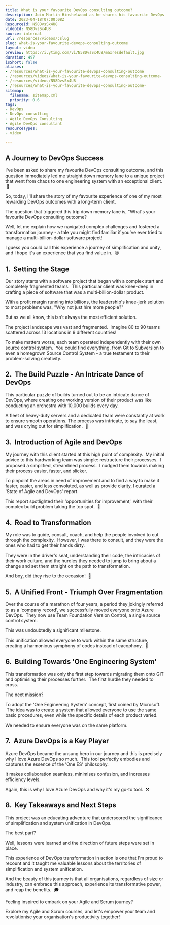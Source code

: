 ```yaml
---
title: What is your favourite DevOps consulting outcome?
description: Join Martin Hinshelwood as he shares his favourite DevOps consulting outcome, highlighting the transformative power of agile practices in diverse industries.
date: 2023-04-18T07:00:08Z
ResourceId: N58DvsSx4U8
videoId: N58DvsSx4U8
source: internal
url: /resources/videos/:slug
slug: what-is-your-favourite-devops-consulting-outcome
layout: video
preview: https://i.ytimg.com/vi/N58DvsSx4U8/maxresdefault.jpg
duration: 497
isShort: false
aliases:
- /resources/what-is-your-favourite-devops-consulting-outcome
- /resources/videos/what-is-your-favourite-devops-consulting-outcome-
- /resources/videos/N58DvsSx4U8
- /resources/what-is-your-favourite-devops-consulting-outcome-
sitemap:
  filename: sitemap.xml
  priority: 0.6
tags:
- DevOps
- DevOps consulting
- Agile DevOps Consulting
- Agile DevOps consultant
resourceTypes:
- video

---
```

## A Journey to DevOps Success

I've been asked to share my favourite DevOps consulting outcome, and this question immediately led me straight down memory lane to a unique project that went from chaos to one engineering system with an exceptional client.  🎯

So, today, I'll share the story of my favourite experience of one of my most rewarding DevOps outcomes with a long-term client. 

The question that triggered this trip down memory lane is, "What's your favourite DevOps consulting outcome?

Well, let me explain how we navigated complex challenges and fostered a transformation journey - a tale you might find familiar if you've ever tried to manage a multi-billion-dollar software project! 

I guess you could call this experience a journey of simplification and unity, and I hope it's an experience that you find value in.  😉

## 1\.  Setting the Stage

Our story starts with a software project that began with a complex start and completely fragmented teams.  This particular client was knee-deep in crafting a piece of software that was a multi-billion-dollar product.

With a profit margin running into billions, the leadership's knee-jerk solution to most problems was, "Why not just hire more people?"

But as we all know, this isn't always the most efficient solution.

The project landscape was vast and fragmented.  Imagine 80 to 90 teams scattered across 13 locations in 9 different countries!

To make matters worse, each team operated independently with their own source control system.  You could find everything, from Git to Subversion to even a homegrown Source Control System - a true testament to their problem-solving creativity.

## 2\.  The Build Puzzle - An Intricate Dance of DevOps

This particular puzzle of builds turned out to be an intricate dance of DevOps, where creating one working version of their product was like conducting an orchestra with 10,000 builds every day.

A fleet of heavy-duty servers and a dedicated team were constantly at work to ensure smooth operations. The process was intricate, to say the least, and was crying out for simplification.  🔧

## 3\.  Introduction of Agile and DevOps

My journey with this client started at this high point of complexity.  My initial advice to this hardworking team was simple: restructure their processes.  I proposed a simplified, streamlined process.  I nudged them towards making their process easier, faster, and slicker.

To pinpoint the areas in need of improvement and to find a way to make it faster, easier, and less convoluted, as well as provide clarity, I curated a 'State of Agile and DevOps' report.

This report spotlighted their 'opportunities for improvement,' with their complex build problem taking the top spot.  🔄

## 4\.  Road to Transformation

My role was to guide, consult, coach, and help the people involved to cut through the complexity.  However, I was there to consult, and they were the ones who had to get their hands dirty.

They were in the driver's seat, understanding their code, the intricacies of their work culture, and the hurdles they needed to jump to bring about a change and set them straight on the path to transformation.

And boy, did they rise to the occasion!  🚀

## 5\.  A Unified Front - Triumph Over Fragmentation

Over the course of a marathon of four years, a period they jokingly referred to as a 'company record', we successfully moved everyone onto Azure DevOps.  They now use Team Foundation Version Control, a single source control system.

This was undoubtedly a significant milestone.

This unification allowed everyone to work within the same structure, creating a harmonious symphony of codes instead of cacophony.  🎯

## 6\.  Building Towards 'One Engineering System'

This transformation was only the first step towards migrating them onto GIT and optimising their processes further.  The first hurdle they needed to cross.

The next mission?

To adopt the 'One Engineering System' concept, first coined by Microsoft.  The idea was to create a system that allowed everyone to use the same basic procedures, even while the specific details of each product varied.

We needed to ensure everyone was on the same platform.

## 7\.  Azure DevOps is a Key Player

Azure DevOps became the unsung hero in our journey and this is precisely why I love Azure DevOps so much.  This tool perfectly embodies and captures the essence of the 'One ES' philosophy.

It makes collaboration seamless, minimises confusion, and increases efficiency levels.

Again, this is why I love Azure DevOps and why it's my go-to tool.  ⚒️

## 8\.  Key Takeaways and Next Steps

This project was an educating adventure that underscored the significance of simplification and system unification in DevOps.

The best part?

Well, lessons were learned and the direction of future steps were set in place.

This experience of DevOps transformation in action is one that I'm proud to recount and it taught me valuable lessons about the territories of simplification and system unification.

And the beauty of this journey is that all organisations, regardless of size or industry, can embrace this approach, experience its transformative power, and reap the benefits.  🎓

Feeling inspired to embark on your Agile and Scrum journey?

Explore my Agile and Scrum courses, and let's empower your team and revolutionise your organisation's productivity together!
